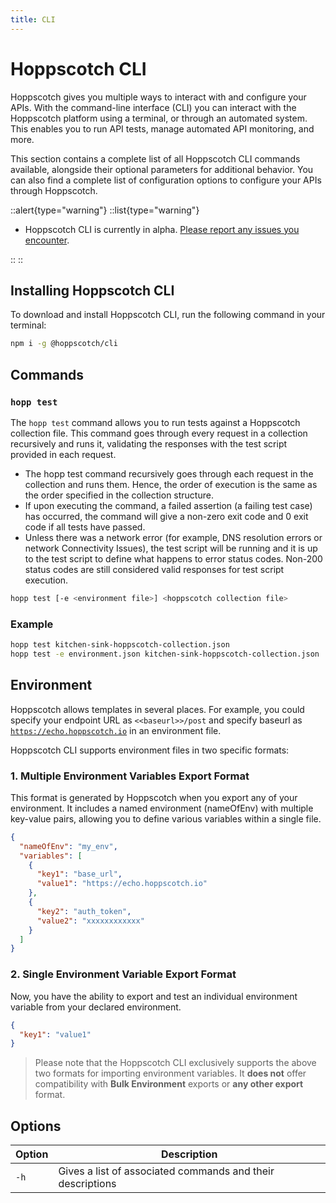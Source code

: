 ```yaml
---
title: CLI
---
```


# Hoppscotch CLI

Hoppscotch gives you multiple ways to interact with and configure your APIs. With the command-line interface (CLI) you can interact with the Hoppscotch platform using a terminal, or through an automated system. This enables you to run API tests, manage automated API monitoring, and more.

This section contains a complete list of all Hoppscotch CLI commands available, alongside their optional parameters for additional behavior. You can also find a complete list of configuration options to configure your APIs through Hoppscotch.

::alert{type="warning"}
::list{type="warning"}

- Hoppscotch CLI is currently in alpha. [Please report any issues you encounter](https://github.com/hoppscotch/hoppscotch/issues/new/choose).

::
::

## Installing Hoppscotch CLI

To download and install Hoppscotch CLI, run the following command in your terminal:

```bash
npm i -g @hoppscotch/cli
```

## Commands

### `hopp test`

The `hopp test` command allows you to run tests against a Hoppscotch collection file. This command goes through every request in a collection recursively and runs it, validating the responses with the test script provided in each request.

- The hopp test command recursively goes through each request in the collection and runs them. Hence, the order of execution is the same as the order specified in the collection structure.
- If upon executing the command, a failed assertion (a failing test case) has occurred, the command will give a non-zero exit code and 0 exit code if all tests have passed.
- Unless there was a network error (for example, DNS resolution errors or network Connectivity Issues), the test script will be running and it is up to the test script to define what happens to error status codes. Non-200 status codes are still considered valid responses for test script execution.

```bash
hopp test [-e <environment file>] <hoppscotch collection file>
```

### Example

```bash
hopp test kitchen-sink-hoppscotch-collection.json
hopp test -e environment.json kitchen-sink-hoppscotch-collection.json
```

## Environment

Hoppscotch allows templates in several places. For example, you could specify your endpoint URL as `<<baseurl>>/post` and specify baseurl as [`https://echo.hoppscotch.io`](https://echo.hoppscotch.io) in an environment file.

Hoppscotch CLI supports environment files in two specific formats:

### 1. Multiple Environment Variables Export Format

This format is generated by Hoppscotch when you export any of your environment. It includes a named environment (nameOfEnv) with multiple key-value pairs, allowing you to define various variables within a single file.

  ```json
  {
    "nameOfEnv": "my_env",
    "variables": [
      {
        "key1": "base_url",
        "value1": "https://echo.hoppscotch.io"
      },
      {
        "key2": "auth_token",
        "value2": "xxxxxxxxxxxx"
      }
    ]
  }
```

### 2. Single Environment Variable Export Format

Now, you have the ability to export and test an individual environment variable from your declared environment. 

```json
{
  "key1": "value1"
}
```

> Please note that the Hoppscotch CLI exclusively supports the above two formats for importing environment variables. It **does not** offer compatibility with **Bulk Environment** exports or **any other export** format.

## Options

| Option | Description                                                |
| ------ | ---------------------------------------------------------- |
| `-h`   | Gives a list of associated commands and their descriptions |
